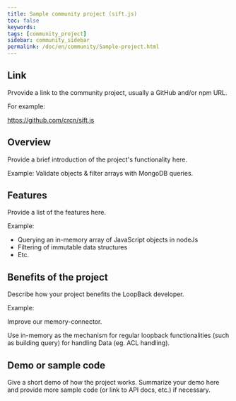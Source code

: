 ```yaml
---
title: Sample community project (sift.js)
toc: false
keywords:
tags: [community_project]
sidebar: community_sidebar
permalink: /doc/en/community/Sample-project.html
---
```


## Link

Prvovide a link to the community project, usually a GitHub and/or npm URL.

For example:

https://github.com/crcn/sift.js

## Overview

Provide a brief introduction of the project's functionality here.

Example: Validate objects & filter arrays with MongoDB queries.

## Features

Provide a list of the features here.

Example:

- Querying an in-memory array of JavaScript objects in nodeJs
- Filtering of immutable data structures
- Etc.

## Benefits of the project

Describe how your project benefits the LoopBack developer.

Example:

Improve our memory-connector.

Use in-memory as the mechanism for regular loopback functionalities (such as building query) for handling Data (eg. ACL handling).

## Demo or sample code

Give a short demo of how the project works.
Summarize your demo here and provide more sample code (or link to API docs, etc.) if necessary.
